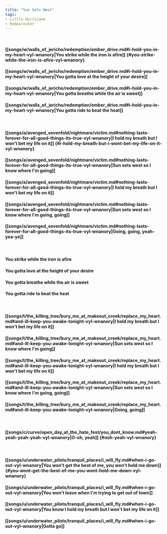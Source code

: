 ```yaml
---
title: "Sun Sets West"
tags:
- Little Hurricane
- Homewrecker
---
```

&nbsp;
#### [[songs/w/walls_of_jericho/redemption/ember_drive.md#i-hold-you-in-my-heart-vyl-wnanory|You strike while the iron is afire]] {#you-strike-while-the-iron-is-afire-vyl-wnanory}
#### [[songs/w/walls_of_jericho/redemption/ember_drive.md#i-hold-you-in-my-heart-vyl-wnanory|You gotta love at the height of your desire]]
#### [[songs/w/walls_of_jericho/redemption/ember_drive.md#i-hold-you-in-my-heart-vyl-wnanory|You gotta breathe while the air is sweet]]
#### [[songs/w/walls_of_jericho/redemption/ember_drive.md#i-hold-you-in-my-heart-vyl-wnanory|You gotta ride to beat the heat]]
&nbsp;
#### [[songs/a/avenged_sevenfold/nightmare/victim.md#nothing-lasts-forever-for-all-good-things-its-true-vyl-wnanory|I hold my breath but I won't bet my life on it]] {#i-hold-my-breath-but-i-wont-bet-my-life-on-it-vyl-wnanory}
#### [[songs/a/avenged_sevenfold/nightmare/victim.md#nothing-lasts-forever-for-all-good-things-its-true-vyl-wnanory|Sun sets west so I know where I'm going]]
#### [[songs/a/avenged_sevenfold/nightmare/victim.md#nothing-lasts-forever-for-all-good-things-its-true-vyl-wnanory|I hold my breath but I won't bet my life on it]]
#### [[songs/a/avenged_sevenfold/nightmare/victim.md#nothing-lasts-forever-for-all-good-things-its-true-vyl-wnanory|Sun sets west so I know where I'm going, going]]
#### [[songs/a/avenged_sevenfold/nightmare/victim.md#nothing-lasts-forever-for-all-good-things-its-true-vyl-wnanory|Going, going, yeah-yea-ye]]
&nbsp;
#### You strike while the iron is afire
#### You gotta love at the height of your desire
#### You gotta breathe while the air is sweet
#### You gotta ride to beat the heat
&nbsp;
#### [[songs/t/the_killing_tree/bury_me_at_makeout_creek/replace_my_heart.md#and-ill-keep-you-awake-tonight-vyl-wnanory|I hold my breath but I won't bet my life on it]]
#### [[songs/t/the_killing_tree/bury_me_at_makeout_creek/replace_my_heart.md#and-ill-keep-you-awake-tonight-vyl-wnanory|Sun sets west so I know where I'm going]]
#### [[songs/t/the_killing_tree/bury_me_at_makeout_creek/replace_my_heart.md#and-ill-keep-you-awake-tonight-vyl-wnanory|I hold my breath but I won't bet my life on it]]
#### [[songs/t/the_killing_tree/bury_me_at_makeout_creek/replace_my_heart.md#and-ill-keep-you-awake-tonight-vyl-wnanory|Sun sets west so I know where I'm going, going]]
#### [[songs/t/the_killing_tree/bury_me_at_makeout_creek/replace_my_heart.md#and-ill-keep-you-awake-tonight-vyl-wnanory|Going, going]]
&nbsp;
#### [[songs/c/curve/open_day_at_the_hate_fest/you_dont_know.md#yeah-yeah-yeah-yeah-vyl-wnanory|O-oh, yeah]] {#ooh-yeah-vyl-wnanory}
&nbsp;
#### [[songs/u/underwater_pilots/tranquil_places/i_will_fly.md#when-i-go-out-vyl-wnanory|You won't get the best of me, you won't hold me down]] {#you-wont-get-the-best-of-me-you-wont-hold-me-down-vyl-wnanory}
#### [[songs/u/underwater_pilots/tranquil_places/i_will_fly.md#when-i-go-out-vyl-wnanory|You won't leave when I'm trying to get out of town]]
#### [[songs/u/underwater_pilots/tranquil_places/i_will_fly.md#when-i-go-out-vyl-wnanory|You know I hold my breath but I won't bet my life on it]]
#### [[songs/u/underwater_pilots/tranquil_places/i_will_fly.md#when-i-go-out-vyl-wnanory|Gotta go]]
